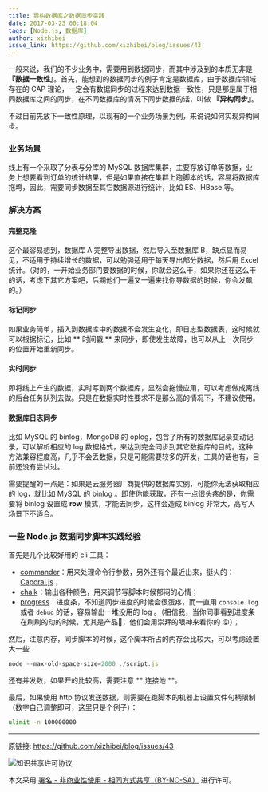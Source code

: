 ```yaml
---
title: 异构数据库之数据同步实践
date: 2017-03-23 00:18:04
tags: [Node.js, 数据库]
author: xizhibei
issue_link: https://github.com/xizhibei/blog/issues/43
---
```

一般来说，我们的不少业务中，需要用到数据同步，而其中涉及到的本质无非是 **『数据一致性』**。首先，能想到的数据同步的例子肯定是数据库，由于数据库领域存在的 CAP 理论，一定会有数据同步的过程来达到数据一致性，只是那是属于相同数据库之间的同步，在不同数据库的情况下同步数据的话，叫做 **『异构同步』**。

不过目前先放下一致性原理，以现有的一个业务场景为例，来说说如何实现异构同步。

### 业务场景
线上有一个采取了分表与分库的 MySQL 数据库集群，主要存放订单等数据，业务上想要看到订单的统计结果，但是如果直接在集群上跑脚本的话，容易将数据库拖垮，因此，需要同步数据至其它数据源进行统计，比如 ES、HBase 等。

### 解决方案

#### 完整克隆
这个最容易想到，数据库 A 完整导出数据，然后导入至数据库 B，缺点显而易见，不适用于持续增长的数据，可以勉强适用于每天导出部分数据，然后用 Excel 统计。（对的，一开始业务部门要数据的时候，你就会这么干，如果你还在这么干的话，考虑下其它方案吧，后期他们一遍又一遍来找你导数据的时候，你会发飙的。）

#### 标记同步
如果业务简单，插入到数据库中的数据不会发生变化，即日志型数据表，这时候就可以根据标记，比如 ** 时间戳 ** 来同步，即使发生故障，也可以从上一次同步的位置开始重新同步。

#### 实时同步
即将线上产生的数据，实时写到两个数据库，显然会拖慢应用，可以考虑做成离线的后台任务队列去做。只是在数据实时性要求不是那么高的情况下，不建议使用。

#### 数据库日志同步
比如 MySQL 的 binlog，MongoDB 的 oplog，包含了所有的数据库记录变动记录，可以解析相应的 log 数据格式，来达到完全同步到其它数据库的目的。这种方法兼容程度高，几乎不会丢数据，只是可能需要较多的开发，工具的话也有，目前还没有尝试过。

需要提醒的一点是：如果是云服务器厂商提供的数据库实例，可能你无法获取相应的 log，就比如 MySQL 的 binlog 。即使你能获取，还有一点很头疼的是，你需要将 binlog 设置成 **row** 模式，才能去同步，这样会造成 binlog 非常大，高写入场景下不适合。


### 一些 Node.js 数据同步脚本实践经验
首先是几个比较好用的 cli 工具：

- [commander](https://github.com/tj/commander.js)：用来处理命令行参数，另外还有个最近出来，挺火的：[Caporal.js](https://github.com/mattallty/Caporal.js)；
- [chalk](https://github.com/chalk/chalk)：输出各种颜色，用来调节写脚本时候郁闷的心情；
- [progress](https://github.com/tj/node-progress)：进度条，不知道同步进度的时候会很蛋疼，而一直用 `console.log` 或者 `debug` 的话，容易输出一堆没用的 log 。（相信我，当你同事看到进度条在刷刷的动的时候，尤其是产品🐶，他们会用崇拜的眼神来看你的 😝）；

然后，注意内存，同步脚本的时候，这个脚本所占的内存会比较大，可以考虑设置大一些：

```js
node --max-old-space-size=2000 ./script.js
```

还有并发数，如果开的比较高，需要注意 ** 连接池 **。

最后，如果使用 http 协议发送数据，则需要在跑脚本的机器上设置文件句柄限制（数字自己调整即可，这里只是个例子）：

```bash
ulimit -n 100000000
```



***
原链接: https://github.com/xizhibei/blog/issues/43

![知识共享许可协议](https://i.creativecommons.org/l/by-nc-sa/4.0/88x31.png "署名 - 非商业性使用 - 相同方式共享（BY-NC-SA）")

本文采用 [署名 - 非商业性使用 - 相同方式共享（BY-NC-SA）](https://creativecommons.org/licenses/by-nc-sa/4.0/deed.zh) 进行许可。
